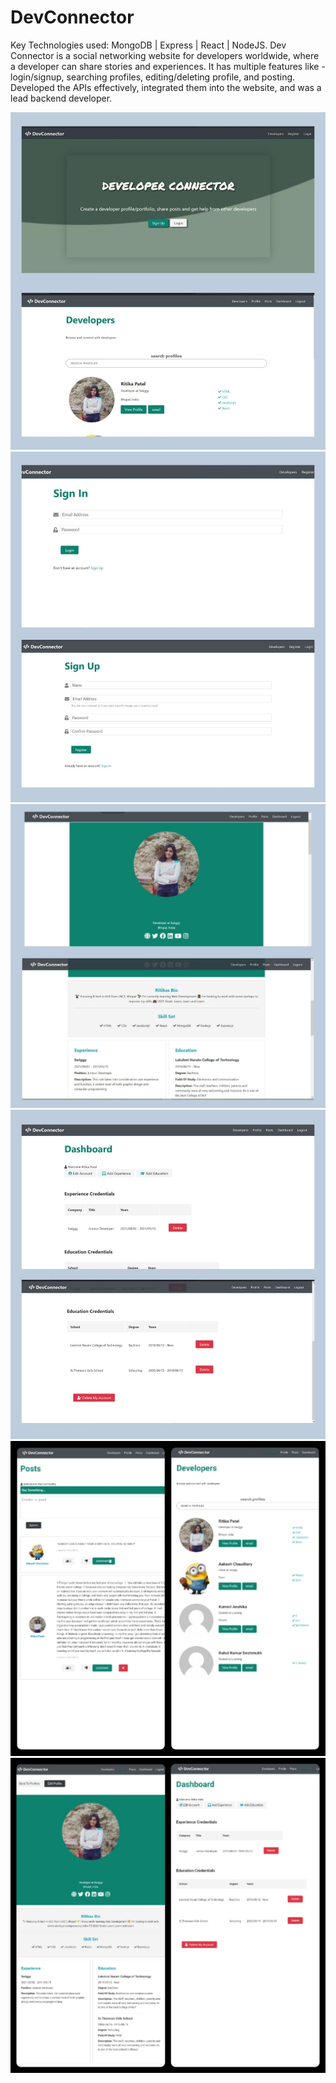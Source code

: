# DevConnector
Key Technologies used: MongoDB | Express | React | NodeJS.
Dev Connector is a social networking website for developers worldwide, where a developer can share stories and experiences.
It has multiple features like - login/signup, searching profiles, editing/deleting profile, and posting. 
Developed the APIs effectively,  integrated them into the website, and was a lead backend developer.

![signIn/Signup page](./readmi%20images/frontpage.jpg)
![signIn/Signup page](./readmi%20images/signup.jpg)
![signIn/Signup page](./readmi%20images/profile.jpg)
![signIn/Signup page](./readmi%20images/dashboard.jpg)
![signIn/Signup page](./readmi%20images/mobileview1.jpg)
![signIn/Signup page](./readmi%20images/mobileview2.jpg)